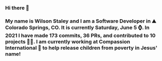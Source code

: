 ### Hi there 👋

### My name is Wilson Staley and I am a Software Developer in ⛰ Colorado Springs, CO.  It is currently Saturday, June 5 ⌚. In 2021 I have made 173 commits, 36 PRs, and contributed to 10 projects 👨‍💻. I am currently working at Compassion International 🏢 to help release children from poverty in Jesus' name!